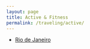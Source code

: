 ```yaml
---
layout: page
title: Active & Fitness
permalink: /traveling/active/
---
```


<ul>
<li><a href="../locations/rio">Rio de Janeiro</a></li>
</ul>